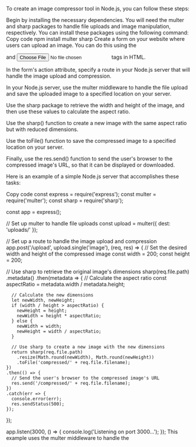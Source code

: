 To create an image compressor tool in Node.js, you can follow these steps:

Begin by installing the necessary dependencies. You will need the multer and sharp packages to handle file uploads and image manipulation, respectively. You can install these packages using the following command:
Copy code
npm install multer sharp
Create a form on your website where users can upload an image. You can do this using the <form> and <input type="file"> tags in HTML.

In the form's action attribute, specify a route in your Node.js server that will handle the image upload and compression.

In your Node.js server, use the multer middleware to handle the file upload and save the uploaded image to a specified location on your server.

Use the sharp package to retrieve the width and height of the image, and then use these values to calculate the aspect ratio.

Use the sharp() function to create a new image with the same aspect ratio but with reduced dimensions.

Use the toFile() function to save the compressed image to a specified location on your server.

Finally, use the res.send() function to send the user's browser to the compressed image's URL, so that it can be displayed or downloaded.

Here is an example of a simple Node.js server that accomplishes these tasks:

Copy code
const express = require('express');
const multer = require('multer');
const sharp = require('sharp');

const app = express();

// Set up multer to handle file uploads
const upload = multer({ dest: 'uploads/' });

// Set up a route to handle the image upload and compression
app.post('/upload', upload.single('image'), (req, res) => {
  // Set the desired width and height of the compressed image
  const width = 200;
  const height = 200;

  // Use sharp to retrieve the original image's dimensions
  sharp(req.file.path)
    .metadata()
    .then(metadata => {
      // Calculate the aspect ratio
      const aspectRatio = metadata.width / metadata.height;

      // Calculate the new dimensions
      let newWidth, newHeight;
      if (width / height > aspectRatio) {
        newHeight = height;
        newWidth = height * aspectRatio;
      } else {
        newWidth = width;
        newHeight = width / aspectRatio;
      }

      // Use sharp to create a new image with the new dimensions
      return sharp(req.file.path)
        .resize(Math.round(newWidth), Math.round(newHeight))
        .toFile('compressed/' + req.file.filename);
    })
    .then(() => {
      // Send the user's browser to the compressed image's URL
      res.send('/compressed/' + req.file.filename);
    })
    .catch(err => {
      console.error(err);
      res.sendStatus(500);
    });
});

app.listen(3000, () => {
  console.log('Listening on port 3000...');
});
This example uses the multer middleware to handle the